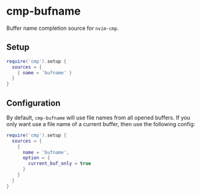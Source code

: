 # cmp-bufname

Buffer name completion source for `nvim-cmp`.

## Setup

```lua
require('cmp').setup {
  sources = {
    { name = 'bufname' }
  }
}
```

## Configuration

By default, `cmp-bufname` will use file names from all opened buffers. If you only want use a file name of a current buffer, then use the following config:

```lua
require('cmp').setup {
  sources = {
    {
      name = 'bufname',
      option = {
        current_buf_only = true
      }
    }
  }
}
```
